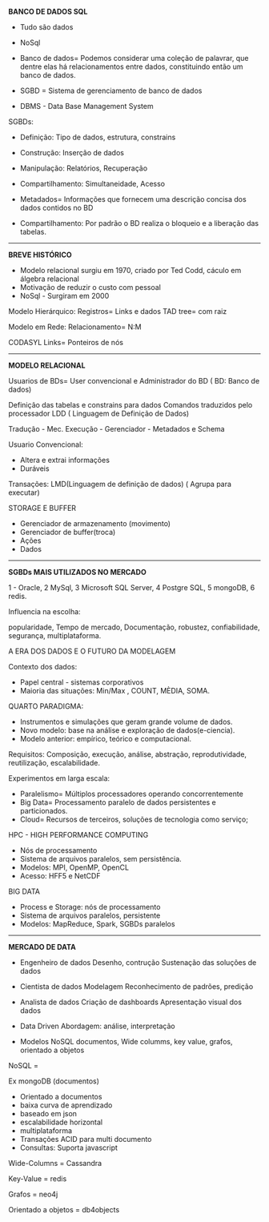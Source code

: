 **BANCO DE DADOS SQL**

- Tudo são dados
- NoSql 

- Banco de dados= Podemos considerar uma coleção de palavrar, que dentre elas há relacionamentos entre dados, constituindo então um banco de dados.

- SGBD = Sistema de gerenciamento de banco de dados

- DBMS - Data Base Management System



SGBDs:

- Definição: Tipo de dados, estrutura, constrains
- Construção: Inserção de dados
- Manipulação: Relatórios, Recuperação
- Compartilhamento: Simultaneidade, Acesso

- Metadados= Informações que fornecem uma descrição concisa dos dados contidos no BD

- Compartilhamento: Por padrão o BD realiza o bloqueio e a liberação das tabelas.

------------------------------------------



**BREVE HISTÓRICO**

- Modelo relacional surgiu em 1970, criado por Ted Codd, cáculo em álgebra relacional
- Motivação de reduzir o custo com pessoal
- NoSql - Surgiram em 2000

Modelo Hierárquico:
Registros= Links e dados
TAD tree= com raiz

Modelo em Rede:
Relacionamento= N:M

CODASYL
Links= Ponteiros de nós

-----------------------------------------------------------------------------------------------------------------------------------------------------------



**MODELO RELACIONAL**

Usuarios de BDs= User convencional e Administrador do BD ( BD: Banco de dados)

Definição das tabelas e constrains para dados
Comandos traduzidos pelo processador LDD ( Linguagem de Definição de Dados)

Tradução - Mec. Execução - Gerenciador - Metadados e Schema



Usuario Convencional:

- Altera e extrai informações
- Duráveis



Transações: LMD(Linguagem de definição de dados) ( Agrupa para executar)


STORAGE E BUFFER
- Gerenciador de armazenamento (movimento)
- Gerenciador de buffer(troca)
- Ações
- Dados

---------------------------------------------------



**SGBDs MAIS UTILIZADOS NO MERCADO**

1 - Oracle, 2 MySql, 3 Microsoft SQL Server, 4 Postgre SQL, 5 mongoDB, 6 redis.


Influencia na escolha:

popularidade, Tempo de mercado, Documentação, robustez, confiabilidade, segurança, multiplataforma.



A ERA DOS DADOS E O FUTURO DA MODELAGEM

Contexto dos dados:
- Papel central - sistemas corporativos
- Maioria das situações: Min/Max , COUNT, MÈDIA, SOMA.


QUARTO PARADIGMA:
- Instrumentos e simulações que geram grande volume de dados.
- Novo modelo: base na análise e exploração de dados(e-ciencia).
- Modelo anterior: empírico, teórico e computacional.

Requisitos: Composição, execução, análise, abstração, reprodutividade, reutilização, escalabilidade.



Experimentos em larga escala:

- Paralelismo= Múltiplos processadores operando concorrentemente
- Big Data= Processamento paralelo de dados persistentes e particionados.
- Cloud= Recursos de terceiros, soluções de tecnologia como serviço;


HPC - HIGH PERFORMANCE COMPUTING
- Nós de processamento
- Sistema de arquivos paralelos, sem persistência.
- Modelos: MPI, OpenMP, OpenCL
- Acesso: HFF5 e NetCDF


BIG DATA
- Process e Storage: nós de processamento
- Sistema de arquivos paralelos, persistente
- Modelos: MapReduce, Spark, SGBDs paralelos
---------------------------------------------------------------------------------



**MERCADO DE DATA**

- Engenheiro de dados
Desenho, contrução
Sustenação das soluções de dados

- Cientista de dados
Modelagem
Reconhecimento de padrões, predição

- Analista de dados
Criação de dashboards
Apresentação visual dos dados

- Data Driven
Abordagem: análise, interpretação

- Modelos NoSQL
documentos, Wide columms, key value, grafos, orientado a objetos


NoSQL = 

Ex mongoDB (documentos)
- Orientado a documentos
- baixa curva de aprendizado
- baseado em json
- escalabilidade horizontal
- multiplataforma
- Transações ACID para multi documento
- Consultas: Suporta javascript

Wide-Columns = Cassandra

Key-Value = redis

Grafos = neo4j

Orientado a objetos = db4objects
